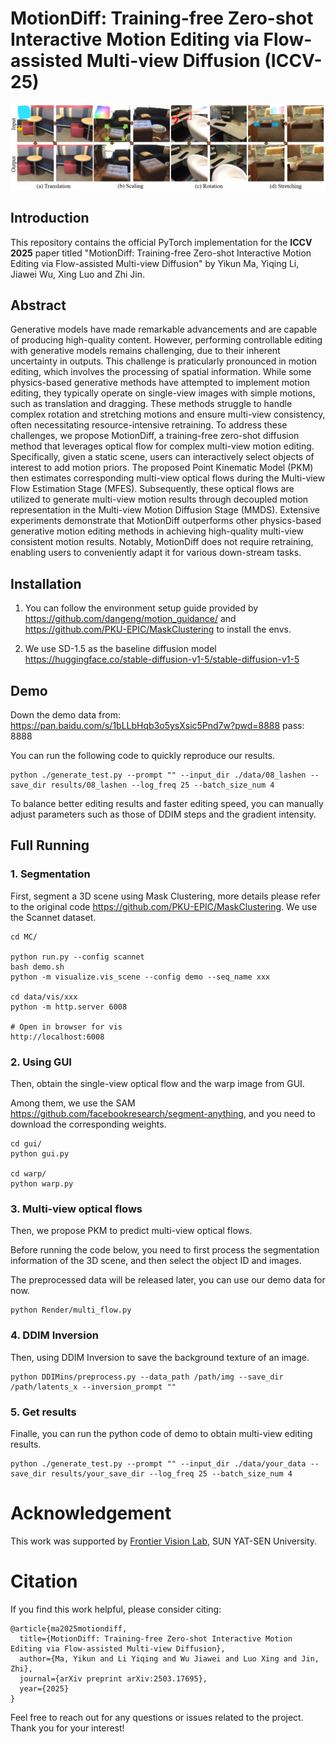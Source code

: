 # MotionDiff: Training-free Zero-shot Interactive Motion Editing via Flow-assisted Multi-view Diffusion (ICCV-25)



![res](dataset/res.png "res")



## Introduction

This repository contains the official PyTorch implementation for the **ICCV 2025** paper titled "MotionDiff: Training-free Zero-shot Interactive Motion Editing via Flow-assisted Multi-view Diffusion" by Yikun Ma, Yiqing Li, Jiawei Wu, Xing Luo and Zhi Jin.



## Abstract

Generative models have made remarkable advancements and are capable of producing high-quality content. However, performing controllable editing with generative models remains challenging, due to their inherent uncertainty in outputs. This challenge is praticularly pronounced in motion editing, which involves the processing of spatial information. While some physics-based generative methods have attempted to implement motion editing, they typically operate on single-view images with simple motions, such as translation and dragging. These methods struggle to handle complex rotation and stretching motions and ensure multi-view consistency, often necessitating resource-intensive retraining. To address these challenges, we propose MotionDiff, a training-free zero-shot diffusion method that leverages optical flow for complex multi-view motion editing. Specifically, given a static scene, users can interactively select objects of interest to add motion priors. The proposed Point Kinematic Model (PKM) then estimates corresponding multi-view optical flows during the Multi-view Flow Estimation Stage (MFES). Subsequently, these optical flows are utilized to generate multi-view motion results through decoupled motion representation in the Multi-view Motion Diffusion Stage (MMDS). Extensive experiments demonstrate that MotionDiff outperforms other physics-based generative motion editing methods in achieving high-quality multi-view consistent motion results. Notably, MotionDiff does not require retraining, enabling users to conveniently adapt it for various down-stream tasks.



## Installation

1. You can follow the environment setup guide provided by https://github.com/dangeng/motion_guidance/ and https://github.com/PKU-EPIC/MaskClustering to install the envs.

2. We use SD-1.5 as the baseline diffusion model https://huggingface.co/stable-diffusion-v1-5/stable-diffusion-v1-5

   

## Demo
Down the demo data from: https://pan.baidu.com/s/1bLLbHqb3o5ysXsic5Pnd7w?pwd=8888 
pass: 8888 

You can run the following code to quickly reproduce our results. 

```
python ./generate_test.py --prompt "" --input_dir ./data/08_lashen --save_dir results/08_lashen --log_freq 25 --batch_size_num 4
```

To balance better editing results and faster editing speed, you can manually adjust parameters such as those of DDIM steps and the gradient intensity.



## Full Running

### 1. Segmentation

First, segment a 3D scene using Mask Clustering, more details please refer to the original code https://github.com/PKU-EPIC/MaskClustering.  We use the Scannet dataset.

```
cd MC/

python run.py --config scannet
bash demo.sh
python -m visualize.vis_scene --config demo --seq_name xxx

cd data/vis/xxx
python -m http.server 6008

# Open in browser for vis      
http://localhost:6008
```

### 2. Using GUI

Then, obtain the single-view optical flow and the warp image from GUI. 

Among them, we use the SAM https://github.com/facebookresearch/segment-anything, and you need to download the corresponding weights. 

```
cd gui/
python gui.py

cd warp/
python warp.py
```

### 3. Multi-view optical flows

Then, we propose PKM to predict multi-view optical flows. 

Before running the code below, you need to first process the segmentation information of the 3D scene, and then select the object ID and images. 

The preprocessed data will be released later, you can use our demo data for now. 

```
python Render/multi_flow.py
```

### 4. DDIM Inversion

Then, using DDIM Inversion to save the background texture of an image.

```
python DDIMins/preprocess.py --data_path /path/img --save_dir /path/latents_x --inversion_prompt ""
```

### 5. Get results

Finalle, you can run the python code of demo to obtain multi-view editing results.

```
python ./generate_test.py --prompt "" --input_dir ./data/your_data --save_dir results/your_save_dir --log_freq 25 --batch_size_num 4
```



# Acknowledgement

This work was supported by [Frontier Vision Lab](https://fvl2020.github.io/fvl.github.com/), SUN YAT-SEN University.

# Citation

If you find this work helpful, please consider citing:

```
@article{ma2025motiondiff,
  title={MotionDiff: Training-free Zero-shot Interactive Motion Editing via Flow-assisted Multi-view Diffusion},
  author={Ma, Yikun and Li Yiqing and Wu Jiawei and Luo Xing and Jin, Zhi},
  journal={arXiv preprint arXiv:2503.17695},
  year={2025}
}
```

Feel free to reach out for any questions or issues related to the project. Thank you for your interest!

